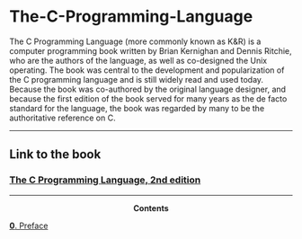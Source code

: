 # The-C-Programming-Language
The C Programming Language (more commonly known as K&amp;R) is a computer programming book written by Brian Kernighan and Dennis Ritchie,  who are the authors of the language, as well as co-designed the Unix operating. The book was central to the development and popularization of the C programming language and is still widely read and used today. Because the book was co-authored by the original language designer, and because the first edition of the book served for many years as the de facto standard for the language, the book was regarded by many to be the authoritative reference on C.
***
## Link to the book 
### [The C Programming Language, 2nd edition](https://www.amazon.com/Programming-Language-2nd-Brian-Kernighan/dp/0131103628)
***
<p align="center">
    <b>Contents</b><br>
</p>
<p>
    <a href="#"><b>0</b>. Preface</a>
</p>
